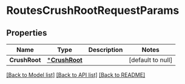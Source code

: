 # RoutesCrushRootRequestParams

## Properties
Name | Type | Description | Notes
------------ | ------------- | ------------- | -------------
**CrushRoot** | [***CrushRoot**](.crush_root.md) |  | [default to null]

[[Back to Model list]](../README.md#documentation-for-models) [[Back to API list]](../README.md#documentation-for-api-endpoints) [[Back to README]](../README.md)


